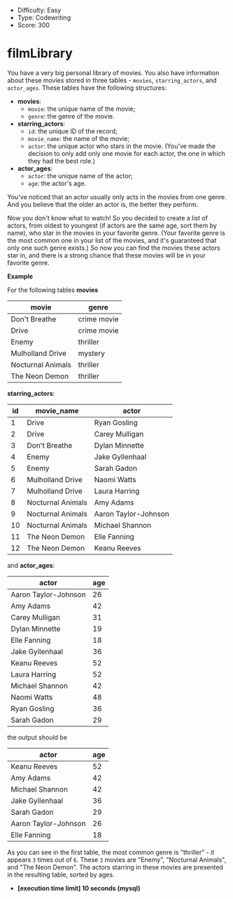 - Difficulty: Easy
- Type: Codewriting
- Score: 300

# filmLibrary

You have a very big personal library of movies. You also have information about these movies stored in three tables - `movies`, `starring_actors`, and `actor_ages`. These tables have the following structures:

- **movies**:
  - `movie`: the unique name of the movie;
  - `genre`: the genre of the movie.
- **starring_actors**:
  - `id`: the unique ID of the record;
  - `movie_name`: the name of the movie;
  - `actor`: the unique actor who stars in the movie. (You've made the decision to only add only one movie for each actor, the one in which they had the best role.)
- **actor_ages**:
  - `actor`: the unique name of the actor;
  - `age`: the actor's age.

You've noticed that an actor usually only acts in the movies from one genre. And you believe that the older an actor is, the better they perform.

Now you don't know what to watch! So you decided to create a list of actors, from oldest to youngest (if actors are the same age, sort them by name), who star in the movies in your favorite genre. (Your favorite genre is the most common one in your list of the movies, and it's guaranteed that only one such genre exists.) So now you can find the movies these actors star in, and there is a strong chance that these movies will be in your favorite genre.

**Example**

For the following tables **movies**

| movie             | genre       |
| ----------------- | ----------- |
| Don't Breathe     | crime movie |
| Drive             | crime movie |
| Enemy             | thriller    |
| Mulholland Drive  | mystery     |
| Nocturnal Animals | thriller    |
| The Neon Demon    | thriller    |

**starring_actors**:

| id   | movie_name        | actor                |
| ---- | ----------------- | -------------------- |
| 1    | Drive             | Ryan Gosling         |
| 2    | Drive             | Carey Mulligan       |
| 3    | Don't Breathe     | Dylan Minnette       |
| 4    | Enemy             | Jake Gyllenhaal      |
| 5    | Enemy             | Sarah Gadon          |
| 6    | Mulholland Drive  | Naomi Watts          |
| 7    | Mulholland Drive  | Laura Harring        |
| 8    | Nocturnal Animals | Amy Adams            |
| 9    | Nocturnal Animals | Aaron Taylor-Johnson |
| 10   | Nocturnal Animals | Michael Shannon      |
| 11   | The Neon Demon    | Elle Fanning         |
| 12   | The Neon Demon    | Keanu Reeves         |

and **actor_ages**:

| actor                | age  |
| -------------------- | ---- |
| Aaron Taylor-Johnson | 26   |
| Amy Adams            | 42   |
| Carey Mulligan       | 31   |
| Dylan Minnette       | 19   |
| Elle Fanning         | 18   |
| Jake Gyllenhaal      | 36   |
| Keanu Reeves         | 52   |
| Laura Harring        | 52   |
| Michael Shannon      | 42   |
| Naomi Watts          | 48   |
| Ryan Gosling         | 36   |
| Sarah Gadon          | 29   |

the output should be

| actor                | age  |
| -------------------- | ---- |
| Keanu Reeves         | 52   |
| Amy Adams            | 42   |
| Michael Shannon      | 42   |
| Jake Gyllenhaal      | 36   |
| Sarah Gadon          | 29   |
| Aaron Taylor-Johnson | 26   |
| Elle Fanning         | 18   |

As you can see in the first table, the most common genre is "thriller" - it appears `3` times out of `6`. These `3` movies are "Enemy", "Nocturnal Animals", and "The Neon Demon". The actors starring in these movies are presented in the resulting table, sorted by ages.

- **[execution time limit] 10 seconds (mysql)**

